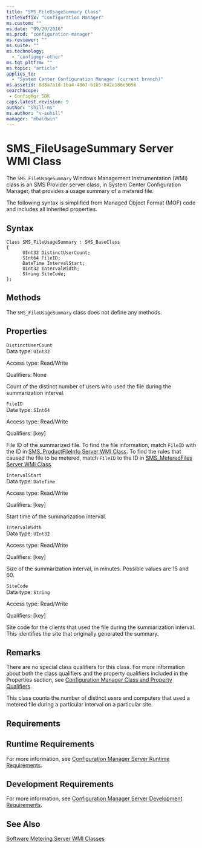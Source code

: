 ```yaml
---
title: "SMS_FileUsageSummary Class"
titleSuffix: "Configuration Manager"
ms.custom: ""
ms.date: "09/20/2016"
ms.prod: "configuration-manager"
ms.reviewer: ""
ms.suite: ""
ms.technology:
  - "configmgr-other"
ms.tgt_pltfrm: ""
ms.topic: "article"
applies_to:
  - "System Center Configuration Manager (current branch)"
ms.assetid: 8d8a7a1d-1ba4-4867-b1b5-042e186e5656searchScope: - ConfigMgr SDK
caps.latest.revision: 9
author: "shill-ms"
ms.author: "v-suhill"
manager: "mbaldwin"
---
```

# SMS_FileUsageSummary Server WMI Class
The `SMS_FileUsageSummary` Windows Management Instrumentation (WMI) class is an SMS Provider server class, in System Center Configuration Manager, that provides a usage summary of a metered file.  

 The following syntax is simplified from Managed Object Format (MOF) code and includes all inherited properties.  

## Syntax  

```  
Class SMS_FileUsageSummary : SMS_BaseClass  
{  
      UInt32 DistinctUserCount;  
      SInt64 FileID;  
      DateTime IntervalStart;  
      UInt32 IntervalWidth;  
      String SiteCode;  
};  
```  

## Methods  
 The `SMS_FileUsageSummary` class does not define any methods.  

## Properties  
 `DistinctUserCount`  
 Data type: `UInt32`  

 Access type: Read/Write  

 Qualifiers: None  

 Count of the distinct number of users who used the file during the summarization interval.  

 `FileID`  
 Data type: `SInt64`  

 Access type: Read/Write  

 Qualifiers: [key]  

 File ID of the summarized file. To find the file information, match `FileID` with the ID in [SMS_ProductFileInfo Server WMI Class](../../../develop/reference/apps/sms_productfileinfo-server-wmi-class.md). To find the rules that caused the file to be metered, match `FileID` to the ID in [SMS_MeteredFiles Server WMI Class](../../../develop/reference/apps/sms_meteredfiles-server-wmi-class.md).  

 `IntervalStart`  
 Data type: `DateTime`  

 Access type: Read/Write  

 Qualifiers: [key]  

 Start time of the summarization interval.  

 `IntervalWidth`  
 Data type: `UInt32`  

 Access type: Read/Write  

 Qualifiers: [key]  

 Size of the summarization interval, in minutes. Possible values are 15 and 60.  

 `SiteCode`  
 Data type: `String`  

 Access type: Read/Write  

 Qualifiers: [key]  

 Site code for the clients that used the file during the summarization interval. This identifies the site that originally generated the summary.  

## Remarks  
 There are no special class qualifiers for this class. For more information about both the class qualifiers and the property qualifiers included in the Properties section, see [Configuration Manager Class and Property Qualifiers](../../../develop/reference/misc/class-and-property-qualifiers.md).  

 This class counts the number of distinct users and computers that used a metered file during a particular interval on a particular site.  

## Requirements  

## Runtime Requirements  
 For more information, see [Configuration Manager Server Runtime Requirements](../../../develop/core/reqs/server-runtime-requirements.md).  

## Development Requirements  
 For more information, see [Configuration Manager Server Development Requirements](../../../develop/core/reqs/server-development-requirements.md).  

## See Also  
 [Software Metering Server WMI Classes](../../../develop/reference/apps/software-metering-server-wmi-classes.md)
